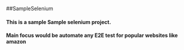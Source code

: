 
##SampleSelenium

#### This is a sample Sample selenium project.
#### Main focus would be automate any E2E test for popular websites like amazon

